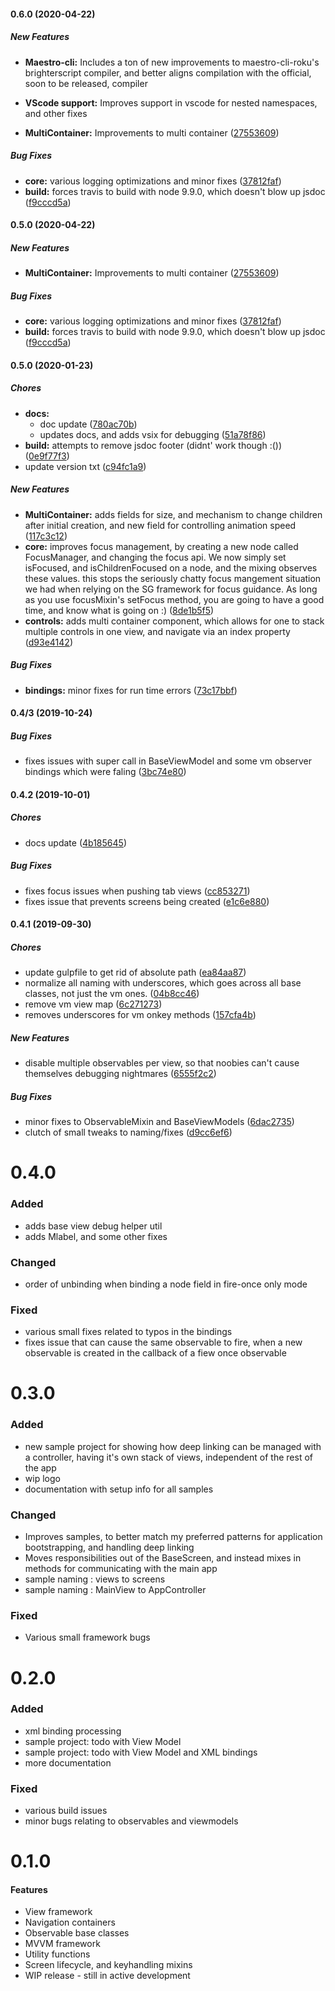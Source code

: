 #### 0.6.0 (2020-04-22)

##### New Features

* **Maestro-cli:** Includes a ton of new improvements to maestro-cli-roku's brighterscript compiler, and better aligns compilation with the official, soon to be released, compiler

* **VScode support:** Improves support in vscode for nested namespaces, and other fixes

* **MultiContainer:**  Improvements to multi container ([27553609](https://github.com/georgejecook/maestro/commit/27553609c5f7528834163b9309ff4fbd87f99851))

##### Bug Fixes

* **core:**  various logging optimizations and minor fixes ([37812faf](https://github.com/georgejecook/maestro/commit/37812faffa29f843e9625b013ca21e2eff08da86))
* **build:**  forces travis to build with node 9.9.0, which doesn't blow up jsdoc ([f9cccd5a](https://github.com/georgejecook/maestro/commit/f9cccd5a98207cb7534e0e9025e9b4eddfdbad46))

#### 0.5.0 (2020-04-22)

##### New Features

* **MultiContainer:**  Improvements to multi container ([27553609](https://github.com/georgejecook/maestro/commit/27553609c5f7528834163b9309ff4fbd87f99851))

##### Bug Fixes

* **core:**  various logging optimizations and minor fixes ([37812faf](https://github.com/georgejecook/maestro/commit/37812faffa29f843e9625b013ca21e2eff08da86))
* **build:**  forces travis to build with node 9.9.0, which doesn't blow up jsdoc ([f9cccd5a](https://github.com/georgejecook/maestro/commit/f9cccd5a98207cb7534e0e9025e9b4eddfdbad46))

#### 0.5.0 (2020-01-23)

##### Chores

* **docs:**
  *  doc update ([780ac70b](https://github.com/georgejecook/maestro/commit/780ac70be0fcb7b2b13f5092b1ce49cf7bdf9966))
  *  updates docs, and adds vsix for debugging ([51a78f86](https://github.com/georgejecook/maestro/commit/51a78f86fad1f6057aebd6838c1a3d75ec3b8ba0))
* **build:**  attempts to remove jsdoc footer (didnt' work though :()) ([0e9f77f3](https://github.com/georgejecook/maestro/commit/0e9f77f3aa21968705fa5821b93592db9306fdb5))
*  update version txt ([c94fc1a9](https://github.com/georgejecook/maestro/commit/c94fc1a962b19b352befc533f1d591418ae2a880))

##### New Features

* **MultiContainer:**  adds fields for size, and mechanism to change children after initial creation, and new field for controlling animation speed ([117c3c12](https://github.com/georgejecook/maestro/commit/117c3c122a1adc8b5f3d6f654735e309e2358572))
* **core:**  improves focus management, by creating a new node called FocusManager, and changing the focus api. We now simply set isFocused, and isChildrenFocused on a node, and the mixing observes these values. this stops the seriously chatty focus mangement situation we had when relying on the SG framework for focus guidance. As long as you use focusMixin's setFocus method, you are going to have a good time, and know what is going on :) ([8de1b5f5](https://github.com/georgejecook/maestro/commit/8de1b5f542b9678f08e020f14aed2840d01d74ad))
* **controls:**  adds multi container component, which allows for one to stack multiple controls in one view, and navigate via an index property ([d93e4142](https://github.com/georgejecook/maestro/commit/d93e4142e4eb48b674bebe228ca2a03b40d47ab9))

##### Bug Fixes

* **bindings:**  minor fixes for run time errors ([73c17bbf](https://github.com/georgejecook/maestro/commit/73c17bbf96340b7ea656e046faeca03d5639aae4))

#### 0.4/3 (2019-10-24)

##### Bug Fixes

*  fixes issues with super call in BaseViewModel and some vm observer bindings which were faling ([3bc74e80](https://github.com/georgejecook/maestro/commit/3bc74e8042ef26ef6008f8b8989d8960f89bffdf))

#### 0.4.2 (2019-10-01)

##### Chores

*  docs update ([4b185645](https://github.com/georgejecook/maestro/commit/4b1856456c4456079ed570c539861c2252e786c9))

##### Bug Fixes

*  fixes focus issues when pushing tab views ([cc853271](https://github.com/georgejecook/maestro/commit/cc8532711516b520467c4e1dcb2227eead6b7da7))
*  fixes issue that prevents screens being created ([e1c6e880](https://github.com/georgejecook/maestro/commit/e1c6e880cd79cdcf5bba9f9745c95df8e8829ef0))

#### 0.4.1 (2019-09-30)

##### Chores

*  update gulpfile to get rid of absolute path ([ea84aa87](https://github.com/georgejecook/maestro/commit/ea84aa878b0e197ac91905cfd21db844e7d4c552))
*  normalize all naming with underscores, which goes across all base classes, not just the vm ones. ([04b8cc46](https://github.com/georgejecook/maestro/commit/04b8cc46fe5785c325cd1247d6d7e216e0e47929))
*  remove vm view map ([6c271273](https://github.com/georgejecook/maestro/commit/6c2712733db663d86d3df155751551ac11098653))
*  removes underscores for vm onkey methods ([157cfa4b](https://github.com/georgejecook/maestro/commit/157cfa4b6774dd77fad3f1f9e3c1b6aef6ae199b))

##### New Features

*  disable multiple observables per view, so that noobies can't cause themselves debugging nightmares ([6555f2c2](https://github.com/georgejecook/maestro/commit/6555f2c29a1591ca09fba3504f46691fbb585c11))

##### Bug Fixes

*  minor fixes to ObservableMixin and BaseViewModels ([6dac2735](https://github.com/georgejecook/maestro/commit/6dac27352bbc26a16f93777aa737aed2b0ae4acc))
*  clutch of small tweaks to naming/fixes ([d9cc6ef6](https://github.com/georgejecook/maestro/commit/d9cc6ef648bd0073b330cb5e81108e3e1c93c67f))

# 0.4.0 

### Added 
  - adds base view debug helper util
  - adds Mlabel, and some other fixes

### Changed
  - order of unbinding when binding a node field in fire-once only mode

### Fixed
  - various small fixes related to typos in the bindings 
  - fixes issue that can cause the same observable to fire, when a new observable is created in the callback of a fiew once observable

# 0.3.0 

### Added
  - new sample project for showing how deep linking can be managed with a controller, having it's own stack of views, independent of the rest of the app
  - wip logo
  - documentation with setup info for all samples

### Changed

  - Improves samples, to better match my preferred patterns for application bootstrapping, and handling deep linking
  - Moves responsibilities out of the BaseScreen, and instead mixes in methods for communicating with the main app
  - sample naming : views to screens
  - sample naming : MainView to AppController

### Fixed
  - Various small framework bugs

# 0.2.0

### Added

  - xml binding processing
  - sample project: todo with View Model
  - sample project: todo with View Model and XML bindings
  - more documentation

### Fixed

  - various build issues
  - minor bugs relating to observables and viewmodels


# 0.1.0

#### Features

 - View framework
 - Navigation containers
 - Observable base classes
 - MVVM framework
 - Utility functions
 - Screen lifecycle, and keyhandling mixins
 - WIP release - still in active development
